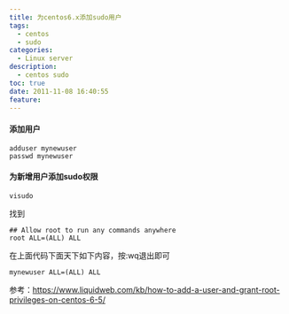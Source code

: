 ```yaml
---
title: 为centos6.x添加sudo用户
tags:
  - centos
  - sudo
categories:
  - Linux server
description: 
  - centos sudo
toc: true
date: 2011-11-08 16:40:55
feature:
---
```


#### 添加用户
```
adduser mynewuser
passwd mynewuser
```

#### 为新增用户添加sudo权限
```
visudo
```

<!-- more -->
找到
```
## Allow root to run any commands anywhere
root ALL=(ALL) ALL
```
在上面代码下面天下如下内容，按:wq退出即可
```
mynewuser ALL=(ALL) ALL
```

参考：https://www.liquidweb.com/kb/how-to-add-a-user-and-grant-root-privileges-on-centos-6-5/

